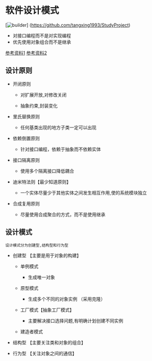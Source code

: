 软件设计模式
============
[![builder](https://img.shields.io/badge/build-pass-green)]
(https://github.com/tangxing1993/StudyProject)

- 对接口编程而不是对实现编程
- 优先使用对象组合而不是继承

[参考资料1](http://c.biancheng.net/view/1317.html)
[参考资料2](https://www.runoob.com/design-pattern/design-pattern-tutorial.html)

**__设计原则__**
---------------
* 开闭原则
	
	* 对扩展开放,对修改关闭
	
	* 抽象约束,封装变化
	
* 里氏替换原则
	
	* 任何基类出现的地方子类一定可以出现

* 依赖倒置原则
	
	* 针对接口编程，依赖于抽象而不依赖实体

* 接口隔离原则
	
	* 使用多个隔离接口降低耦合

* 迪米特法则【最少知道原则】
	
	* 一个实体尽量少于其他实体之间发生相互作用,使的系统模块独立

* 合成复用原则
	
	* 尽量使用合成聚合的方式，而不是使用继承

**__设计模式__**
-----------------

	设计模式分为创建型,结构型和行为型
	
* 创建型 【主要是用于对象的构建】
	
	* 单例模式
	
		- 生成唯一对象
	
	* 原型模式
	
		- 生成多个不同的对象实例 （采用克隆）
	
	* 工厂模式【抽象工厂模式】
		
		- 主要解决接口选择问题,有明确计划创建不同实例
	
	* 建造者模式


* 结构型 【主要关注类和对象的组合】



* 行为型 【关注对象之间的通信】
	
	